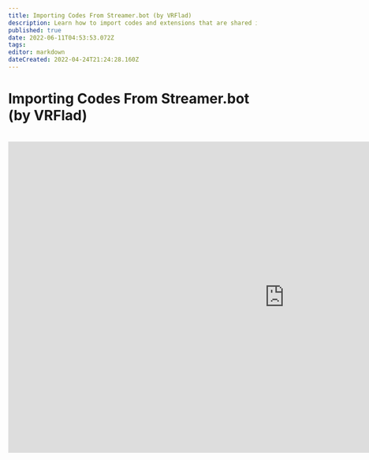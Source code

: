 ```yaml
---
title: Importing Codes From Streamer.bot (by VRFlad)
description: Learn how to import codes and extensions that are shared in the community.
published: true
date: 2022-06-11T04:53:53.072Z
tags:
editor: markdown
dateCreated: 2022-04-24T21:24:28.160Z
---
```


# Importing Codes From Streamer.bot (by VRFlad)
<br>
<iframe width="1120" height="630" src="https://www.youtube.com/embed/KtAjK6KlnCQ" title="YouTube video player" frameborder="0" allow="accelerometer; autoplay; clipboard-write; encrypted-media; gyroscope; picture-in-picture" allowfullscreen></iframe>
